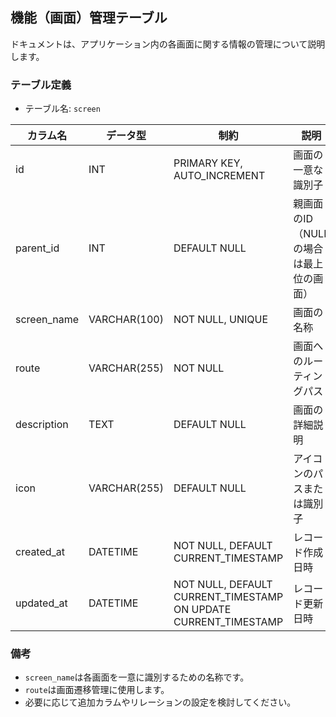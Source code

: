 ## 機能（画面）管理テーブル

ドキュメントは、アプリケーション内の各画面に関する情報の管理について説明します。

### テーブル定義
- テーブル名: `screen`

| カラム名     | データ型      | 制約                                    | 説明                                   |
|--------------|---------------|-----------------------------------------|----------------------------------------|
| id           | INT           | PRIMARY KEY, AUTO_INCREMENT             | 画面の一意な識別子                       |
| parent_id    | INT           | DEFAULT NULL                            | 親画面のID（NULLの場合は最上位の画面）    |
| screen_name  | VARCHAR(100)  | NOT NULL, UNIQUE                        | 画面の名称                             |
| route        | VARCHAR(255)  | NOT NULL                                | 画面へのルーティングパス                |
| description  | TEXT          | DEFAULT NULL                            | 画面の詳細説明                         |
| icon         | VARCHAR(255)  | DEFAULT NULL                            | アイコンのパスまたは識別子               |
| created_at   | DATETIME      | NOT NULL, DEFAULT CURRENT_TIMESTAMP     | レコード作成日時                        |
| updated_at   | DATETIME      | NOT NULL, DEFAULT CURRENT_TIMESTAMP ON UPDATE CURRENT_TIMESTAMP | レコード更新日時          |

### 備考
- `screen_name`は各画面を一意に識別するための名称です。
- `route`は画面遷移管理に使用します。
- 必要に応じて追加カラムやリレーションの設定を検討してください。
